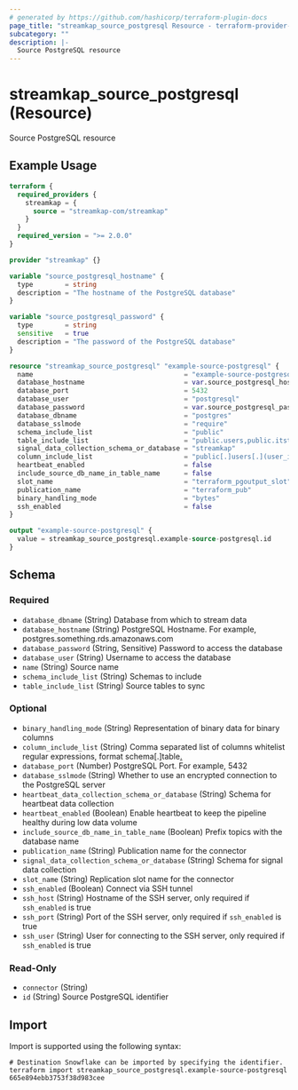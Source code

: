 ```yaml
---
# generated by https://github.com/hashicorp/terraform-plugin-docs
page_title: "streamkap_source_postgresql Resource - terraform-provider-streamkap"
subcategory: ""
description: |-
  Source PostgreSQL resource
---
```


# streamkap_source_postgresql (Resource)

Source PostgreSQL resource

## Example Usage

```terraform
terraform {
  required_providers {
    streamkap = {
      source = "streamkap-com/streamkap"
    }
  }
  required_version = ">= 2.0.0"
}

provider "streamkap" {}

variable "source_postgresql_hostname" {
  type        = string
  description = "The hostname of the PostgreSQL database"
}

variable "source_postgresql_password" {
  type        = string
  sensitive   = true
  description = "The password of the PostgreSQL database"
}

resource "streamkap_source_postgresql" "example-source-postgresql" {
  name                                      = "example-source-postgresql"
  database_hostname                         = var.source_postgresql_hostname
  database_port                             = 5432
  database_user                             = "postgresql"
  database_password                         = var.source_postgresql_password
  database_dbname                           = "postgres"
  database_sslmode                          = "require"
  schema_include_list                       = "public"
  table_include_list                        = "public.users,public.itst_scen20240528100603,pubic.itst_scen20240528103635,public.itst_scen20240530141046"
  signal_data_collection_schema_or_database = "streamkap"
  column_include_list                       = "public[.]users[.](user_id|email)"
  heartbeat_enabled                         = false
  include_source_db_name_in_table_name      = false
  slot_name                                 = "terraform_pgoutput_slot"
  publication_name                          = "terraform_pub"
  binary_handling_mode                      = "bytes"
  ssh_enabled                               = false
}

output "example-source-postgresql" {
  value = streamkap_source_postgresql.example-source-postgresql.id
}
```

<!-- schema generated by tfplugindocs -->
## Schema

### Required

- `database_dbname` (String) Database from which to stream data
- `database_hostname` (String) PostgreSQL Hostname. For example, postgres.something.rds.amazonaws.com
- `database_password` (String, Sensitive) Password to access the database
- `database_user` (String) Username to access the database
- `name` (String) Source name
- `schema_include_list` (String) Schemas to include
- `table_include_list` (String) Source tables to sync

### Optional

- `binary_handling_mode` (String) Representation of binary data for binary columns
- `column_include_list` (String) Comma separated list of columns whitelist regular expressions, format schema[.]table[.](column1|column2|etc)
- `database_port` (Number) PostgreSQL Port. For example, 5432
- `database_sslmode` (String) Whether to use an encrypted connection to the PostgreSQL server
- `heartbeat_data_collection_schema_or_database` (String) Schema for heartbeat data collection
- `heartbeat_enabled` (Boolean) Enable heartbeat to keep the pipeline healthy during low data volume
- `include_source_db_name_in_table_name` (Boolean) Prefix topics with the database name
- `publication_name` (String) Publication name for the connector
- `signal_data_collection_schema_or_database` (String) Schema for signal data collection
- `slot_name` (String) Replication slot name for the connector
- `ssh_enabled` (Boolean) Connect via SSH tunnel
- `ssh_host` (String) Hostname of the SSH server, only required if `ssh_enabled` is true
- `ssh_port` (String) Port of the SSH server, only required if `ssh_enabled` is true
- `ssh_user` (String) User for connecting to the SSH server, only required if `ssh_enabled` is true

### Read-Only

- `connector` (String)
- `id` (String) Source PostgreSQL identifier

## Import

Import is supported using the following syntax:

```shell
# Destination Snowflake can be imported by specifying the identifier.
terraform import streamkap_source_postgresql.example-source-postgresql 665e894ebb3753f38d983cee
```
